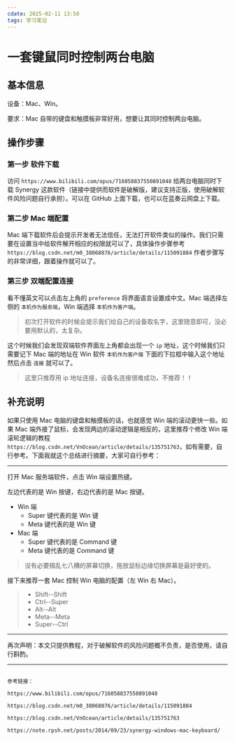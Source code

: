 ```yaml
---
cdate: 2025-02-11 13:58
tags: 学习笔记 
---
```


# 一套键鼠同时控制两台电脑

## 基本信息

设备：Mac、Win。

要求：Mac 自带的键盘和触摸板非常好用，想要让其同时控制两台电脑。

## 操作步骤

### 第一步 软件下载

访问 `https://www.bilibili.com/opus/716058837550891048` 给两台电脑同时下载 Synergy 这款软件（链接中提供而软件是破解版，建议支持正版，使用破解软件风险问题自行承担）。可以在 GitHub 上面下载，也可以在蓝奏云网盘上下载。

### 第二步 Mac 端配置

Mac 端下载软件后会提示开发者无法信任，无法打开软件类似的操作。我们只需要在设置当中给软件解开相应的权限就可以了，具体操作步骤参考 `https://blog.csdn.net/m0_38068876/article/details/115091884` 作者步骤写的非常详细，跟着操作就可以了。

### 第三步 双端配置连接

看不懂英文可以点击左上角的 `preference` 将界面语言设置成中文。Mac 端选择左侧的 `本机作为服务端`，Win 端选择 `本机作为客户端`。

> 初次打开软件的时候会提示我们给自己的设备取名字，这里随意即可，没必要用默认的，太复杂。

这个时候我们会发现双端软件界面左上角都会出现一个 `ip` 地址，这个时候我们只需要记下 Mac 端的地址在 Win 软件 `本机作为客户端` 下面的下拉框中输入这个地址然后点击 `连接` 就可以了。

> 这里只推荐用 ip 地址连接，设备名连接很难成功，不推荐！！

## 补充说明

如果只使用 Mac 电脑的键盘和触摸板的话，也就感觉 Win 端的滚动更快一些。如果 Mac 端外接了鼠标，会发现两边的滚动逻辑是相反的，这里推荐个修改 Win 端滚轮逻辑的教程 `https://blog.csdn.net/VnOcean/article/details/135751763`，如有需要，自行参考。下面我就这个总结进行摘要，大家可自行参考：

---

打开 Mac 服务端软件，点击 Win 端设置热键。

左边代表的是 Win 按键，右边代表的是 Mac 按键。

- Win 端
	- Super 键代表的是 Win 键
	- Meta 键代表的是 Win 键
- Mac 端
	- Super 键代表的是 Command 键
	- Meta 键代表的是 Command 键

> 没有必要搞乱七八糟的屏幕切换，拖放鼠标边缘切换屏幕是最好使的。

接下来推荐一套 Mac 控制 Win 电脑的配置（左 Win 右 Mac）。

> - Shift--Shift
> - Ctrl--Super
> - Alt--Alt
> - Meta--Meta
> - Super--Ctrl

---

再次声明：本文只提供教程，对于破解软件的风险问题概不负责，是否使用，请自行斟酌。

---

```

参考链接：

https://www.bilibili.com/opus/716058837550891048

https://blog.csdn.net/m0_38068876/article/details/115091884

https://blog.csdn.net/VnOcean/article/details/135751763

https://note.rpsh.net/posts/2014/09/23/synergy-windows-mac-keyboard/

```